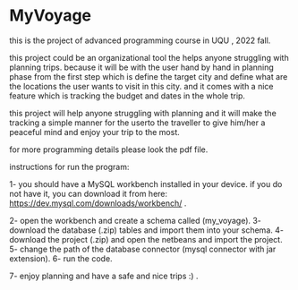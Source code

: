 # MyVoyage
this is the project of advanced programming course in UQU , 2022 fall.

this project could be an organizational tool the helps anyone struggling with planning trips. 
because it will be with the user hand by hand in planning phase from the first step which 
is define the target city and define what are the locations the user wants to visit 
in this city. and it comes with a nice feature which is tracking the budget 
and dates in the whole trip.

this project will help anyone struggling with planning and it will make the tracking 
a simple manner for the userto the traveller to give him/her a peaceful mind 
and enjoy your trip to the most.

for more programming details please look the pdf file.

instructions for run the program:

1- you should have a MySQL workbench installed in your device.
if you do not have it, you can download it from here:
https://dev.mysql.com/downloads/workbench/ .

2- open the workbench and create a schema called (my_voyage).
3- download the database (.zip) tables and import them into your schema.
4- download the project (.zip) and open the netbeans and import the project.
5- change the path of the database connector (mysql connector with jar extension).
6- run the code. 

7- enjoy planning and have a safe and nice trips :) .
